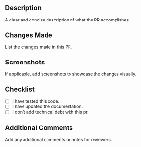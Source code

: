 <!-- title: [CLOSES #<issue_number>] Title of the Pull Request -->

## Description
A clear and concise description of what the PR accomplishes.

## Changes Made
List the changes made in this PR.

## Screenshots
If applicable, add screenshots to showcase the changes visually.
<!-- After copy / pasting an image here, you can put the source in an img tag to choose a width for the image -->
<!-- <img src="" width=300 /> -->

## Checklist
- [ ] I have tested this code.
- [ ] I have updated the documentation.
- [ ] I don't add technical debt with this pr.

## Additional Comments
Add any additional comments or notes for reviewers.
